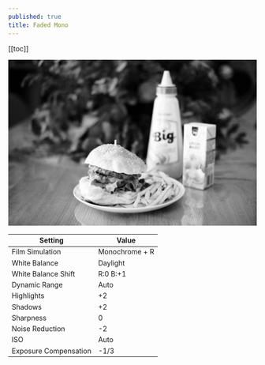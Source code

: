 ```yaml
---
published: true
title: Faded Mono
---
```


[[toc]]

![](/content/photography/images/fuji-faded-mono.jpg)

| Setting               | Value          |
| --------------------- | -------------- |
| Film Simulation       | Monochrome + R |
| White Balance         | Daylight       |
| White Balance Shift   | R:0 B:+1       |
| Dynamic Range         | Auto           |
| Highlights            | +2             |
| Shadows               | +2             |
| Sharpness             | 0              |
| Noise Reduction       | -2             |
| ISO                   | Auto           |
| Exposure Compensation | -1/3           |
